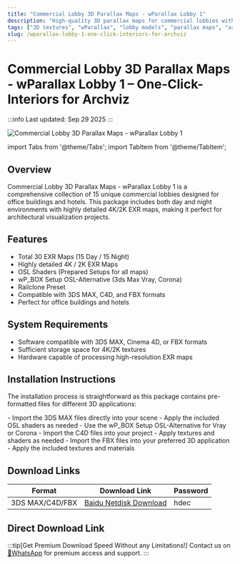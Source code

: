 ```yaml
---
title: "Commercial Lobby 3D Parallax Maps - wParallax Lobby 1"
description: "High-quality 3D parallax maps for commercial lobbies with detailed 4K/2K textures for architectural visualization in 3DS MAX, C4D, and FBX formats."
tags: ["3D textures", "wParallax", "lobby models", "parallax maps", "archviz", "3D models", "architectural visualization", "3DS MAX", "Cinema 4D", "FBX"]
slug: /wparallax-lobby-1-one-click-interiors-for-archviz
---
```


# Commercial Lobby 3D Parallax Maps - wParallax Lobby 1 – One-Click-Interiors for Archviz

:::info
Last updated: Sep 29 2025
:::

![Commercial Lobby 3D Parallax Maps - wParallax Lobby 1](https://www.gfxcamp.com/wp-content/uploads/2025/09/wParallax-Lobby-1-One-Click-Interiors-for-Archviz.jpg)

import Tabs from '@theme/Tabs';
import TabItem from '@theme/TabItem';

## Overview

Commercial Lobby 3D Parallax Maps - wParallax Lobby 1 is a comprehensive collection of 15 unique commercial lobbies designed for office buildings and hotels. This package includes both day and night environments with highly detailed 4K/2K EXR maps, making it perfect for architectural visualization projects.

## Features

- Total 30 EXR Maps (15 Day / 15 Night)
- Highly detailed 4K / 2K EXR Maps
- OSL Shaders (Prepared Setups for all maps)
- wP_BOX Setup OSL-Alternative (3ds Max Vray, Corona)
- Railclone Preset
- Compatible with 3DS MAX, C4D, and FBX formats
- Perfect for office buildings and hotels

## System Requirements

- Software compatible with 3DS MAX, Cinema 4D, or FBX formats
- Sufficient storage space for 4K/2K textures
- Hardware capable of processing high-resolution EXR maps

## Installation Instructions

The installation process is straightforward as this package contains pre-formatted files for different 3D applications:

<Tabs>
 <TabItem value="max" label="3DS MAX">
    - Import the 3DS MAX files directly into your scene
    - Apply the included OSL shaders as needed
    - Use the wP_BOX Setup OSL-Alternative for Vray or Corona
  </TabItem>
  <TabItem value="c4d" label="Cinema 4D">
    - Import the C4D files into your project
    - Apply textures and shaders as needed
  </TabItem>
  <TabItem value="fbx" label="FBX">
    - Import the FBX files into your preferred 3D application
    - Apply the included textures and materials
  </TabItem>
</Tabs>

## Download Links

| Format | Download Link | Password |
|--------|---------------|----------|
| 3DS MAX/C4D/FBX | [Baidu Netdisk Download](https://pan.baidu.com/s/1T7TnNCNMMsrcyYB8Y-vTjw?pwd=hdec) | hdec |

## Direct Download Link
:::tip[Get Premium Download Speed Without any Limitations!]
Contact us on [💬WhatsApp](https://wa.me/+8613237610083) for premium  access and support.
:::